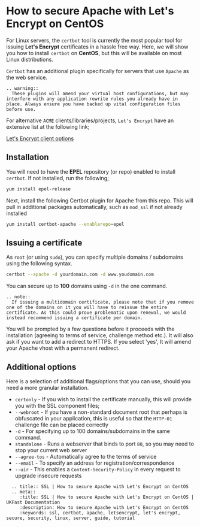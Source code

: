 # How to secure Apache with Let's Encrypt on CentOS

For Linux servers, the `certbot` tool is currently the most popular tool for issuing **Let's Encrypt** certificates in a hassle free way. Here, we will show you how to install `certbot` on **CentOS**, but this will be available on most Linux distributions.

`Certbot` has an additional plugin specifically for servers that use `Apache` as the web service.

```eval_rst
.. warning::
  These plugins will amend your virtual host configurations, but may interfere with any application rewrite rules you already have in place. Always ensure you have backed up vital configuration files before use.

```

For alternative `ACME` clients/libraries/projects, `Let's Encrypt` have an extensive list at the following link;

[Let's Encrypt client options](https://letsencrypt.org/docs/client-options/)

## Installation

You will need to have the **EPEL** repository (or repo) enabled to install `certbot`. If not installed, run the following;

```bash
yum install epel-release
```

Next, install the following Certbot plugin for Apache from this repo. This will pull in additional packages automatically, such as `mod_ssl` if not already installed

```bash
yum install certbot-apache --enablerepo=epel
```

## Issuing a certificate

As `root` (or using `sudo`), you can specify multiple domains / subdomains using the following syntax.

```bash
certbot --apache -d yourdomain.com -d www.youdomain.com
```

You can secure up to **100** domains using `-d` in the one command.

```eval_rst
.. note::
  If issuing a multidomain certificate, please note that if you remove one of the domains on it you will have to reissue the entire certificate. As this could prove problematic upon renewal, we would instead recommend issuing a certificate per domain.
```

You will be prompted by a few questions before it proceeds with the installation (agreeing to terms of service, challenge method etc.). It will also ask if you want to add a redirect to HTTPS. If you select 'yes', It will amend your Apache vhost with a permanent redirect.

##  Additional options

Here is a selection of additional flags/options that you can use, should you need a more granular installation.

* `certonly` - If you wish to install the certificate manually, this will provide you with the SSL component files;
* `--webroot` - If you have a non-standard document root that perhaps is obfuscated in your application, this is useful so that the `HTTP-01` challenge file can be placed correctly
* `-d` - For specifying up to 100 domains/subdomains in the same command.
* `standalone` - Runs a webserver that binds to port `80`, so you may need to stop your current web server
* `--agree-tos` - Automatically agree to the terms of service
* `--email` - To specify an address for registration/correspondence
* `--uir` - This enables a `Content-Security-Policy` in every request to upgrade insecure requests

```eval_rst
  .. title:: SSL | How to secure Apache with Let's Encrypt on CentOS
  .. meta::
     :title: SSL | How to secure Apache with Let's Encrypt on CentOS | UKFast Documentation
     :description: How to secure Apache with Let's Encrypt on CentOS
     :keywords: ssl, certbot, apache, letsencrypt, let's encrypt, secure, security, linux, server, guide, tutorial
```
